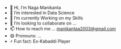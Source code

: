 - 👋 Hi, I’m Naga Manikanta
- 👀 I’m interested in Data Science
- 🌱 I’m currently Working on my Skills
- 💞️ I’m looking to collaborate on ...
- 📫 How to reach me ... manikantaa2003@gmail.com
- 😄 Pronouns: ...
- ⚡ Fun fact: Ex-Kabaddi Player

<!---
Green1005/Green1005 is a ✨ special ✨ repository because its `README.md` (this file) appears on your GitHub profile.
You can click the Preview link to take a look at your changes.
--->
